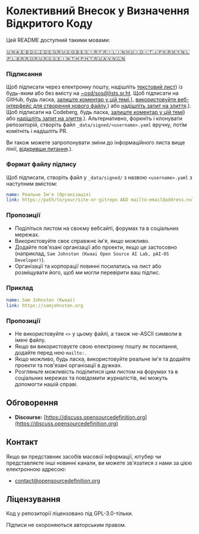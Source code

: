 # Колективний Внесок у Визначення Відкритого Коду

Цей README доступний такими мовами:
<!-- TRANSLATIONS_START -->
[🇺🇳](README.md)[🇦🇪](README-ar-AE.md)[🇧🇩](README-bn-BD.md)[🇨🇿](README-cs-CZ.md)[🇩🇪](README-de-DE.md)[🇬🇷](README-el-GR.md)[🇺🇸](README-en-US.md)[🇬🇧](README-en-GB.md)[🇪🇸](README-es-ES.md)[🇮🇷](README-fa-IR.md)[🇫🇷](README-fr-FR.md)[🇮🇱](README-he-IL.md)[🇮🇳](README-hi-IN.md)[🇭🇺](README-hu-HU.md)[🇮🇩](README-id-ID.md)[🇮🇹](README-it-IT.md)[🇯🇵](README-ja-JP.md)[🇰🇷](README-ko-KR.md)[🇲🇾](README-ms-MY.md)[🇳🇱](README-nl-NL.md)[🇵🇱](README-pl-PL.md)[🇧🇷](README-pt-BR.md)[🇷🇴](README-ro-RO.md)[🇷🇺](README-ru-RU.md)[🇷🇸](README-sr-RS.md)[🇸🇪](README-sv-SE.md)[🇮🇳](README-ta-IN.md)[🇹🇭](README-th-TH.md)[🇵🇭](README-tl-PH.md)[🇹🇷](README-tr-TR.md)[🇺🇦](README-uk-UA.md)[🇻🇳](README-vi-VN.md)[🇨🇳](README-zh-CN.md)
<!-- TRANSLATIONS_END -->

### Підписання

Щоб підписати через електронну пошту, надішліть [текстовий лист](https://useplaintext.email/)) із будь-яким або без вмісту на [~osd/sos@lists.sr.ht](mailto:~osd/sos@lists.sr.ht).
Щоб підписати на GitHub, будь ласка, [залиште коментар у цій темі](https://github.com/OpenSourceDefinition/sos/issues/1),), [використовуйте веб-інтерфейс для створення нового файлу](https://github.com/OpenSourceDefinition/sos/new/main/_data/signed),) або [надішліть запит на злиття](https://github.com/OpenSourceDefinition/sos/pulls).).
Щоб підписати на Codeberg, будь ласка, [залиште коментар у цій темі](https://codeberg.org/osd/sos/issues/1)) або [надішліть запит на злиття](https://codeberg.org/osd/sos/pulls).).
Альтернативно, форкніть і клонувати репозиторій, створіть файл `_data/signed/<username>.yaml` вручну, потім комітніть і надішліть PR.

Ви також можете запропонувати зміни до інформаційного листа вище лінії, [відкривши питання](https://codeberg.org/osd/sos/issues).).

### Формат файлу підпису

Щоб підписати, створіть файл у `_data/signed/` з назвою `<username>.yaml` з наступним вмістом:

```yaml
name: Реальне Ім'я (Організація)
link: https://path/to/your/site-or-gitrepo АБО mailto:email@address.nul
```

### Пропозиції
- Поділіться листом на своєму вебсайті, форумах та в соціальних мережах.
- Використовуйте своє справжнє ім'я, якщо можливо.
- Додайте пов'язані організації або проекти, якщо це застосовно (наприклад, `Sam Johnston (Kwaai Open Source AI Lab, pAI-OS Developer)`).
- Організації та корпорації повинні посилатись на лист або розміщувати його, щоб ми могли перевірити ваш підпис.

### Приклад

```yaml
name: Sam Johnston (Kwaai)
link: https://samjohnston.org
```

### Пропозиції

- Не використовуйте `<>` у цьому файлі, а також не-ASCII символи в імені файлу.
- Якщо ви використовуєте свою електронну пошту як посилання, додайте перед нею `mailto:`.
- Якщо можливо, будь ласка, використовуйте реальне ім'я та додайте проекти та пов'язані організації в дужках.
- Розгляньте можливість поділитися цим листом на форумах та в соціальних мережах та повідомити журналістів, які можуть допомогти нашій справі.

## Обговорення

- **Discourse:** [https://discuss.opensourcedefinition.org](https://discuss.opensourcedefinition.org)

## Контакт
Якщо ви представник засобів масової інформації, ютубер чи представляєте інші новинні канали, ви можете зв'язатися з нами за цією електронною адресою:
- [contact@opensourcedefinition.org](mailto:contact@opensourcedefinition.org)

## Ліцензування
Код у репозиторії ліцензовано під GPL-3.0-тільки.

Підписи не охороняються авторським правом.